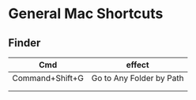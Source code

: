 # General Mac Shortcuts

## Finder

| Cmd             | effect                   |
| --------------- | ------------------------ |
| Command+Shift+G | Go to Any Folder by Path |
|                 |                          |
|                 |                          |

